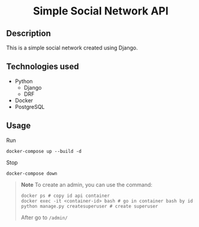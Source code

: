<h1 align="center">Simple Social Network API</h1>


## Description

This is a simple social network created using Django.

## Technologies used

- Python
    - Django
    - DRF
- Docker
- PostgreSQL

## Usage

Run

```shell
docker-compose up --build -d
```

Stop

```shell
docker-compose down
```

> **Note**
> To create an admin, you can use the command:
> ```shell
> docker ps # copy id api container
> docker exec -it <container-id> bash # go in container bash by id
> python manage.py createsuperuser # create superuser
> ```
> After go to `/admin/`